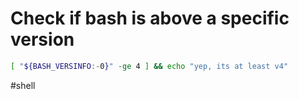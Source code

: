 # Check if bash is above a specific version

```sh
[ "${BASH_VERSINFO:-0}" -ge 4 ] && echo "yep, its at least v4"
```

#shell 